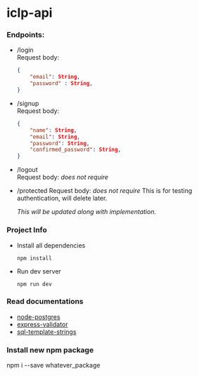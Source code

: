 # iclp-api

### Endpoints:

-   /login  
    Request body:

    ```JSON
    {
      	"email": String,
        "password" : String,
    }
    ```

-   /signup  
    Request body:
    ```JSON
    {
      	"name": String,
        "email": String,
        "password": String,
        "confirmed_password": String,
    }
    ```
-   /logout  
    Request body: _does not require_
-   /protected
    Request body: _does not require_
    This is for testing authentication, will delete later.

    _This will be updated along with implementation._

### Project Info

-   Install all dependencies

    ```
    npm install
    ```

-   Run dev server

    ```
    npm run dev
    ```

### Read documentations

- [node-postgres](https://node-postgres.com/)
- [express-validator](https://express-validator.github.io/docs/index.html)
- [sql-template-strings](https://www.npmjs.com/package/sql-template-strings)


### Install new npm package

npm i --save whatever_package
